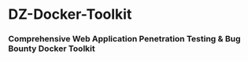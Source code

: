 # DZ-Docker-Toolkit
### Comprehensive Web Application Penetration Testing & Bug Bounty Docker Toolkit
